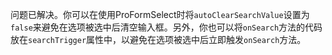 问题已解决。你可以在使用ProFormSelect时将`autoClearSearchValue`设置为`false`来避免在选项被选中后清空输入框。另外，你也可以将`onSearch`方法的代码放在`searchTrigger`属性中，以避免在选项被选中后立即触发`onSearch`方法。
